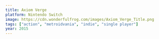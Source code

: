 ```yaml
---
title: Axiom Verge
platform: Nintendo Switch
image: https://cdn.wonderfulfrog.com/images/Axiom_Verge_Title.png
tags: ["action", "metroidvania", "indie", "single player"]
year: 2015
---
```

